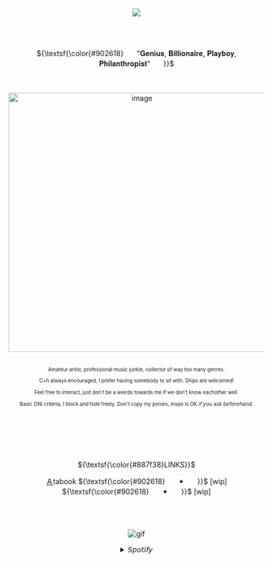 <div align="center">
<br />
<br />
  
![](https://komarev.com/ghpvc/?username=Bigguykoi&color=8c873c&label=ㅤㅤㅤTHEㅤIRONㅤLEGIONㅤㅤㅤ&style=plastic)

<br />
<br />

${\textsf{\color{#902618}ㅤㅤ"𝐆𝐞𝐧𝐢𝐮𝐬, 𝐁𝐢𝐥𝐥𝐢𝐨𝐧𝐚𝐢𝐫𝐞, 𝐏𝐥𝐚𝐲𝐛𝐨𝐲, 𝐏𝐡𝐢𝐥𝐚𝐧𝐭𝐡𝐫𝐨𝐩𝐢𝐬𝐭"ㅤㅤ}}$

<br />
<br />
<img width="510" height="510" alt="image" src="https://github.com/user-attachments/assets/bddddc00-bb6d-413b-aa6d-85e943f3cdb7" />

<br />
<br />

<sub> 
<p align="center"> <sub> Amateur artist, professional music junkie, collector of way too many genres.  </sub> </p>
</sub>
<sub> 
<p align="center"> <sub> C+h always encouraged, I prefer having somebody to sit with. Ships are welcomed! </sub> </p>
</sub>
<sub> 
<p align="center"> <sub>  Feel free to interact, just don't be a weirdo towards me if we don't know eachother well.  </sub> </p>
</sub>
<sub> 
<p align="center"> <sub> Basic DNI criteria, I block and hide freely. Don't copy my ponies, inspo is OK 𝘪𝘧 𝘺𝘰𝘶 𝘢𝘴𝘬 𝘣𝘦𝘧𝘰𝘳𝘦𝘩𝘢𝘯𝘥.</sub> </p>
</sub>
ㅤㅤㅤㅤㅤㅤㅤㅤㅤ ⠀ ㅤㅤㅤㅤㅤㅤㅤㅤㅤㅤㅤㅤㅤㅤㅤㅤㅤ ⠀ ㅤㅤㅤㅤㅤㅤㅤㅤㅤㅤㅤㅤㅤㅤㅤㅤㅤ ⠀ ㅤㅤㅤㅤㅤㅤㅤㅤㅤㅤㅤㅤㅤㅤㅤㅤㅤ ⠀ ㅤㅤㅤㅤㅤㅤㅤㅤㅤㅤㅤㅤㅤㅤㅤㅤㅤ ⠀ ㅤㅤㅤㅤㅤㅤㅤㅤㅤㅤㅤㅤㅤㅤㅤㅤㅤ ⠀ ㅤㅤㅤㅤㅤㅤㅤㅤㅤㅤㅤㅤㅤㅤㅤㅤㅤ ⠀ ㅤㅤㅤㅤㅤㅤㅤㅤㅤㅤ
 <p align="center"> ${\textsf{\color{#887f38}LINKS}}$
   
 
    
[Ａ](https://sillybillykoijoi.atabook.org/)tabook
${\textsf{\color{#902618}ㅤㅤ✦ㅤㅤ}}$
[wip]
${\textsf{\color{#902618}ㅤㅤ✦ㅤㅤ}}$
[wip]
<br />
<br />
<br />
<br />

![gif](https://github.com/user-attachments/assets/6123176b-7b11-4963-be9d-1bab59460150)

<details>
</sub><summary>𝘚𝘱𝘰𝘵𝘪𝘧𝘺</summary><h5 align="center">
  
[![spotify-github-profile](https://spotify-github-profile.kittinanx.com/api/view?uid=3176d66wffyhd4zfphvsyk44it3y&cover_image=true&theme=default&show_offline=false&background_color=0d1117&interchange=false&bar_color_cover=false&bar_color=aa0000)](https://github.com/kittinan/spotify-github-profile)




